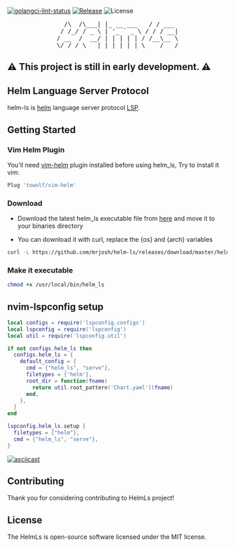 [![golangci-lint-status](https://github.com/mrjosh/helm-ls/actions/workflows/golangci-lint.yml/badge.svg)](https://github.com/mrjosh/helm-ls/actions/workflows/golangci-lint.yml)
[![Release](https://github.com/mrjosh/helm-ls/actions/workflows/go-artifacts.yml/badge.svg)](https://github.com/mrjosh/helm-ls/releases/latest)
![License](https://img.shields.io/github/license/mrjosh/helm-ls)

<pre align="center">
  /\  /\___| |_ __ ___   / / ___ 
 / /_/ / _ \ | '_ ` _ \ / / / __|
/ __  /  __/ | | | | | / /__\__ \
\/ /_/ \___|_|_| |_| |_\____/___/
</pre>

## ⚠️ This project is still in early development. ⚠️

## Helm Language Server Protocol
helm-ls is [helm](https://github.com/helm/helm) language server protocol [LSP](https://microsoft.github.io/language-server-protocol/).

## Getting Started
### Vim Helm Plugin
You'll need [vim-helm](https://github.com/towolf/vim-helm) plugin installed before using helm_ls, Try to install it vim:
```lua
Plug 'towolf/vim-helm'
```

### Download
* Download the latest helm_ls executable file from [here](https://github.com/mrjosh/helm-ls/releases/latest) and move it to your binaries directory 

* You can download it with curl, replace the {os} and {arch} variables
```bash
curl -L https://github.com/mrjosh/helm-ls/releases/download/master/helm_ls_{os}_{arch} --output /usr/local/bin/helm_ls
```

### Make it executable
```bash
chmod +x /usr/local/bin/helm_ls
```

## nvim-lspconfig setup
```lua
local configs = require('lspconfig.configs')
local lspconfig = require('lspconfig')
local util = require('lspconfig.util')

if not configs.helm_ls then
  configs.helm_ls = {
    default_config = {
      cmd = {"helm_ls", "serve"},
      filetypes = {'helm'},
      root_dir = function(fname)
        return util.root_pattern('Chart.yaml')(fname)
      end,
    },
  }
end

lspconfig.helm_ls.setup {
  filetypes = {"helm"},
  cmd = {"helm_ls", "serve"},
}
```

[![asciicast](https://asciinema.org/a/485522.svg)](https://asciinema.org/a/485522)

## Contributing
Thank you for considering contributing to HelmLs project!

## License
The HelmLs is open-source software licensed under the MIT license.
